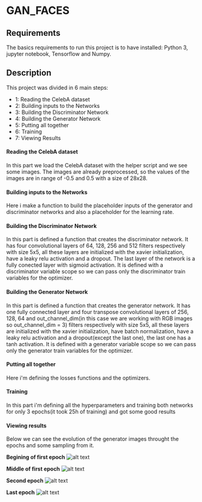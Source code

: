# GAN_FACES
## Requirements
The basics requirements to run this project is to have installed:
Python 3, jupyter notebook, Tensorflow and Numpy.
 
## Description
This project was divided in 6 main steps:
* 1: Reading the CelebA dataset
* 2: Building inputs to the Networks
* 3: Building the Discriminator Network 
* 4: Building the Generator Network
* 5: Putting all together
* 6: Training
* 7: Viewing Results

#### Reading the CelebA dataset
In this part we load the CelebA dataset with the helper script and we see some images. The 
images are already preprocessed, so the values of the images are in range of -0.5 and 0.5 with a size of 28x28.

#### Building inputs to the Networks
Here i make a function to build the placeholder inputs of the generator and discriminator
networks and also a placeholder for the learning rate. 

#### Building the Discriminator Network
In this part is defined a function that creates the discriminator network. It has four convolutional layers of 64, 128, 256 and 512 filters respectively with size 5x5, all these layers are initialized with the xavier initialization, have a leaky relu activation and a dropout. The last layer of the network is a fully conected layer with sigmoid activation. It is defined with a discriminator variable scope so we can pass only the discriminator train variables for the optimizer.

#### Building the Generator Network
In this part is defined a function that creates the generator network. It has one fully connected layer and four transpose convolutional layers of 256, 128, 64 and out_channel_dim(in this case we are working with RGB images so out_channel_dim = 3) filters respectively with size 5x5, all these layers are initialized with the xavier initialization, have batch normalization, have a leaky relu activation and a dropout(except the last one), the last one has a tanh activation. It is defined with a generator variable scope so we can pass only the generator train variables for the optimizer.

#### Putting all together
Here i'm defining the losses functions and the optimizers.

#### Training
In this part i'm defining all the hyperparameters and training both networks for only 3 epochs(it took 25h of training) and got some good results

#### Viewing results
Below we can see the evolution of the generator images throught the epochs and some sampling from it.

**Begining of first epoch**
![alt text](https://github.com/cfcv/GAN_Faces/photos/gan_face_0.png)

**Middle of first epoch**
![alt text](https://github.com/cfcv/GAN_Faces/photos/gan_face_1.png)

**Second epoch**
![alt text](https://github.com/cfcv/GAN_Faces/photos/gan_face_2.png)

**Last epoch**
![alt text](https://github.com/cfcv/GAN_Faces/photos/gan_face_3.png)

